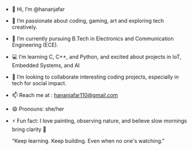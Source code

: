 - 👋 Hi, I’m @hananjafar
- 👀 I’m passionate about coding, gaming, art and exploring tech creatively.
- 🌱 I’m currently pursuing B.Tech in Electronics and Communication Engineering (ECE).
- 💻 I’m learning C, C++, and Python, and excited about projects in IoT, Embedded Systems, and AI
- 💞️ I’m looking to collaborate interesting coding projects, especially in tech for social impact.
- 📫 Reach me at : hananjafar110@gmail.com
- 😄 Pronouns: she/her
- ⚡ Fun fact: I love painting, observing nature, and believe slow mornings bring clarity 🌿

  “Keep learning. Keep building. Even when no one's watching.”

<!---
hananjafar/hananjafar is a ✨ special ✨ repository because its `README.md` (this file) appears on your GitHub profile.
You can click the Preview link to take a look at your changes.
--->
